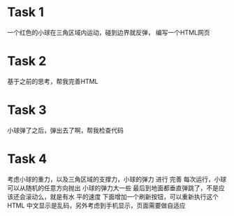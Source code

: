 # Task 1
一个红色的小球在三角区域内运动，碰到边界就反弹，
编写一个HTML网页

# Task 2
基于之前的思考，帮我完善HTML

# Task 3
小球弹了之后，弹出去了啊，帮我检查代码

# Task 4
考虑小球的重力，以及三角区域的支撑力，小球的弹力 进行
完善
每次运行，小球可以从随机的任意方向抛出
小球的弹力大一些
最后到地面都垂直弹跳了，不是应该还会滚动么，就是有水
平的速度
下面增加一个刷新按钮，可以重新执行这个HTML
中文显示是乱码，另外考虑到手机显示，页面需要做自适应